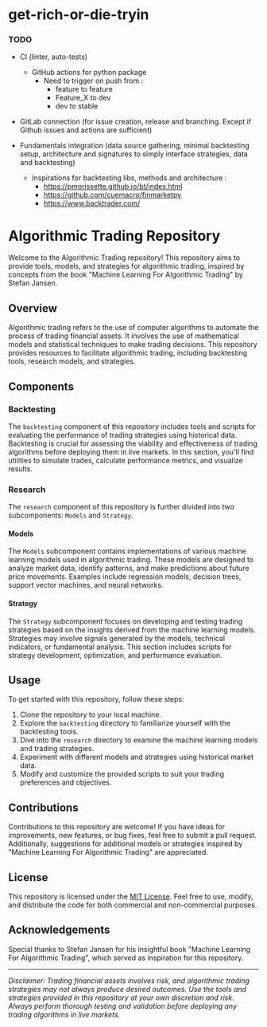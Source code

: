 # get-rich-or-die-tryin

### TODO
- CI (linter, auto-tests)
    - GitHub actions for python package 
        - Need to trigger on push from : 
            - feature to feature
            - Feature_X to dev
            - dev to stable

- GitLab connection (for issue creation, release and branching. Except if Github issues and actions are sufficient)
- Fundamentals integration (data source gathering, minimal backtesting setup, architecture and signatures to simply interface strategies, data and backtesting)
    - Inspirations for backtesting libs, methods and architecture : 
        - https://pmorissette.github.io/bt/index.html
        - https://github.com/cuemacro/finmarketpy
        - https://www.backtrader.com/

# Algorithmic Trading Repository

Welcome to the Algorithmic Trading repository! This repository aims to provide tools, models, and strategies for algorithmic trading, inspired by concepts from the book "Machine Learning For Algorithmic Trading" by Stefan Jansen.

## Overview

Algorithmic trading refers to the use of computer algorithms to automate the process of trading financial assets. It involves the use of mathematical models and statistical techniques to make trading decisions. This repository provides resources to facilitate algorithmic trading, including backtesting tools, research models, and strategies.

## Components

### Backtesting

The `backtesting` component of this repository includes tools and scripts for evaluating the performance of trading strategies using historical data. Backtesting is crucial for assessing the viability and effectiveness of trading algorithms before deploying them in live markets. In this section, you'll find utilities to simulate trades, calculate performance metrics, and visualize results.

### Research

The `research` component of this repository is further divided into two subcomponents: `Models` and `Strategy`.

#### Models

The `Models` subcomponent contains implementations of various machine learning models used in algorithmic trading. These models are designed to analyze market data, identify patterns, and make predictions about future price movements. Examples include regression models, decision trees, support vector machines, and neural networks.

#### Strategy

The `Strategy` subcomponent focuses on developing and testing trading strategies based on the insights derived from the machine learning models. Strategies may involve signals generated by the models, technical indicators, or fundamental analysis. This section includes scripts for strategy development, optimization, and performance evaluation.

## Usage

To get started with this repository, follow these steps:

1. Clone the repository to your local machine.
2. Explore the `backtesting` directory to familiarize yourself with the backtesting tools.
3. Dive into the `research` directory to examine the machine learning models and trading strategies.
4. Experiment with different models and strategies using historical market data.
5. Modify and customize the provided scripts to suit your trading preferences and objectives.

## Contributions

Contributions to this repository are welcome! If you have ideas for improvements, new features, or bug fixes, feel free to submit a pull request. Additionally, suggestions for additional models or strategies inspired by "Machine Learning For Algorithmic Trading" are appreciated.

## License

This repository is licensed under the [MIT License](LICENSE). Feel free to use, modify, and distribute the code for both commercial and non-commercial purposes.

## Acknowledgements

Special thanks to Stefan Jansen for his insightful book "Machine Learning For Algorithmic Trading", which served as inspiration for this repository.

---

*Disclaimer: Trading financial assets involves risk, and algorithmic trading strategies may not always produce desired outcomes. Use the tools and strategies provided in this repository at your own discretion and risk. Always perform thorough testing and validation before deploying any trading algorithms in live markets.*